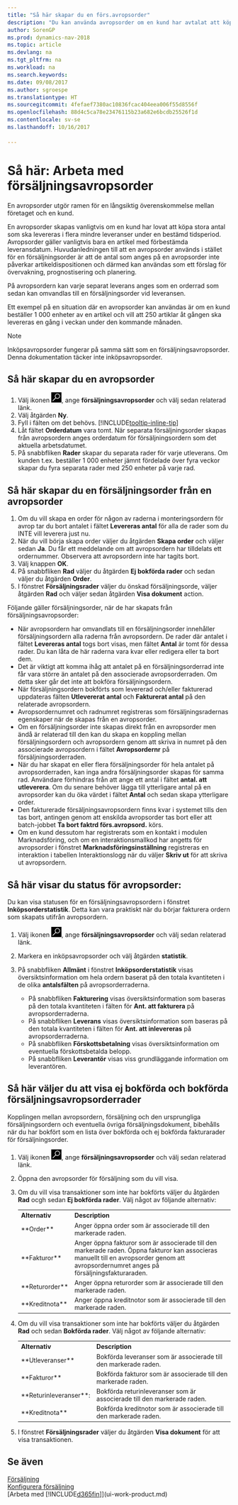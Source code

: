 ```yaml
---
title: "Så här skapar du en förs.avropsorder"
description: "Du kan använda avropsorder om en kund har avtalat att köpa stora antal som ska levereras i flera mindre leveranser under en bestämd tidsperiod."
author: SorenGP
ms.prod: dynamics-nav-2018
ms.topic: article
ms.devlang: na
ms.tgt_pltfrm: na
ms.workload: na
ms.search.keywords: 
ms.date: 09/08/2017
ms.author: sgroespe
ms.translationtype: HT
ms.sourcegitcommit: 4fefaef7380ac10836fcac404eea006f55d8556f
ms.openlocfilehash: 88d4c5ca78e23476115b23a682e6bcdb25526f1d
ms.contentlocale: sv-se
ms.lasthandoff: 10/16/2017

---
```

# <a name="how-to-work-with-blanket-sales-orders"></a>Så här: Arbeta med försäljningsavropsorder
En avropsorder utgör ramen för en långsiktig överenskommelse mellan företaget och en kund.

En avropsorder skapas vanligtvis om en kund har lovat att köpa stora antal som ska levereras i flera mindre leveranser under en bestämd tidsperiod. Avropsorder gäller vanligtvis bara en artikel med förbestämda leveransdatum. Huvudanledningen till att en avropsorder används i stället för en försäljningsorder är att de antal som anges på en avropsorder inte påverkar artikeldispositionen och därmed kan användas som ett förslag för övervakning, prognostisering och planering.

På avropsordern kan varje separat leverans anges som en orderrad som sedan kan omvandlas till en försäljningsorder vid leveransen.

Ett exempel på en situation där en avropsorder kan användas är om en kund beställer 1 000 enheter av en artikel och vill att 250 artiklar åt gången ska levereras en gång i veckan under den kommande månaden.

> [!NOTE]
> Inköpsavropsorder fungerar på samma sätt som en försäljningsavropsorder. Denna dokumentation täcker inte inköpsavropsorder.

## <a name="to-create-a-blanket-sales-order"></a>Så här skapar du en avropsorder  
1. Välj ikonen ![Söka efter sida eller rapport](media/ui-search/search_small.png "ikonen Söka efter sida eller rapport"), ange **försäljningsavropsorder** och välj sedan relaterad länk.  
2. Välj åtgärden **Ny**.  
3. Fyll i fälten om det behövs. [!INCLUDE[tooltip-inline-tip](includes/tooltip-inline-tip_md.md)]
4.  Låt fältet **Orderdatum** vara tomt. När separata försäljningsorder skapas från avropsordern anges orderdatum för försäljningsordern som det aktuella arbetsdatumet.
5. På snabbfliken **Rader** skapar du separata rader för varje utleverans. Om kunden t.ex. beställer 1 000 enheter jämnt fördelade över fyra veckor skapar du fyra separata rader med 250 enheter på varje rad.   

## <a name="to-create-a-sales-order-from-a-blanket-sales-order"></a>Så här skapar du en försäljningsorder från en avropsorder  

1.  Om du vill skapa en order för någon av raderna i monteringsordern för avrop tar du bort antalet i fältet **Levereras antal** för alla de rader som du INTE vill leverera just nu.  
2.  När du vill börja skapa order väljer du åtgärden **Skapa order** och väljer sedan **Ja**. Du får ett meddelande om att avropsordern har tilldelats ett ordernummer. Observera att avropsordern inte har tagits bort.  
3.  Välj knappen **OK**.  
4.  På snabbfliken **Rad** väljer du åtgärden **Ej bokförda rader** och sedan väljer du åtgärden **Order**.  
5.  I fönstret **Försäljningsrader** väljer du önskad försäljningsorde, väljer åtgärden **Rad** och väljer sedan åtgärden **Visa dokument** action.  

Följande gäller försäljningsorder, när de har skapats från försäljningsavropsorder:  

- När avropsordern har omvandlats till en försäljningsorder innehåller försäljningsordern alla raderna från avropsordern. De rader där antalet i fältet **Levereras antal** togs bort visas, men fältet **Antal** är tomt för dessa rader. Du kan låta de här raderna vara kvar eller redigera eller ta bort dem.  
- Det är viktigt att komma ihåg att antalet på en försäljningsorderrad inte får vara större än antalet på den associerade avropsorderraden. Om detta sker går det inte att bokföra försäljningsordern.  
- När försäljningsordern bokförts som levererad och/eller fakturerad uppdateras fälten **Utlevererat antal** och **Fakturerat antal** på den relaterade avropsordern.  
- Avropsordernumret och radnumret registreras som försäljningsradernas egenskaper när de skapas från en avropsorder.  
- Om en försäljningsorder inte skapas direkt från en avropsorder men ändå är relaterad till den kan du skapa en koppling mellan försäljningsordern och avropsordern genom att skriva in numret på den associerade avropsordern i fältet **Avropsordernr** på försäljningsorderraden.  
- När du har skapat en eller flera försäljningsorder för hela antalet på avropsorderraden, kan inga andra försäljningsorder skapas för samma rad. Användare förhindras från att ange ett antal i fältet **antal. att utleverera**. Om du senare behöver lägga till ytterligare antal på en avropsorder kan du öka värdet i fältet **Antal** och sedan skapa ytterligare order.  
- Den fakturerade försäljningsavropsordern finns kvar i systemet tills den tas bort, antingen genom att enskilda avropsorder tas bort eller att batch-jobbet **Ta bort faktrd förs.avropsord.** körs.  
- Om en kund dessutom har registrerats som en kontakt i modulen Marknadsföring, och om en interaktionsmallkod har angetts för avropsorder i fönstret **Marknadsföringsinställning** registreras en interaktion i tabellen Interaktionslogg när du väljer **Skriv ut** för att skriva ut avropsordern.

## <a name="to-view-the-status-of-a-blanket-purchase-order"></a>Så här visar du status för avropsorder:  
Du kan visa statusen för en försäljningsavropsordern i fönstret **Inköpsorderstatistik**. Detta kan vara praktiskt när du börjar fakturera ordern som skapats utifrån avropsordern.  

1.  Välj ikonen ![Söka efter sida eller rapport](media/ui-search/search_small.png "ikonen Söka efter sida eller rapport"), ange **försäljningsavropsorder** och välj sedan relaterad länk.  
2.  Markera en inköpsavropsorder och välj åtgärden **statistik**.  
3.  På snabbfliken **Allmänt** i fönstret **Inköpsorderstatistik** visas översiktsinformation om hela ordern baserat på den totala kvantiteten i de olika **antalsfälten** på avropsorderraderna.  

    - På snabbfliken **Fakturering** visas översiktsinformation som baseras på den totala kvantiteten i fälten för **Ant. att fakturera** på avropsorderraderna.  
    - På snabbfliken **Leverans** visas översiktsinformation som baseras på den totala kvantiteten i fälten för **Ant. att inlevereras** på avropsorderraderna.  
    - På snabbfliken **Förskottsbetalning** visas översiktsinformation om eventuella förskottsbetalda belopp.  
    - På snabbfliken **Leverantör** visas viss grundläggande information om leverantören.    

## <a name="to-view-unposted-and-posted-blanket-sales-order-lines"></a>Så här väljer du att visa ej bokförda och bokförda försäljningsavropsorderrader   
Kopplingen mellan avropsordern, försäljning och den ursprungliga försäljningsordern och eventuella övriga försäljningsdokument, bibehålls när du har bokfört som en lista över bokförda och ej bokförda fakturarader för försäljningsorder.  

1. Välj ikonen ![Söka efter sida eller rapport](media/ui-search/search_small.png "ikonen Söka efter sida eller rapport"), ange **försäljningsavropsorder** och välj sedan relaterad länk.
2. Öppna den avropsorder för försäljning som du vill visa.
3. Om du vill visa transaktioner som inte har bokförts väljer du åtgärden **Rad** ocgh sedan **Ej bokförda rader**. Välj något av följande alternativ:  

    <table>
    <tr>
    <th>Alternativ</th>
    <th>Description</th>
    </tr>
    <tr>
    <td>**Order**</td>
    <td>Anger öppna order som är associerade till den markerade raden.</td>
    </tr>
    <tr>
    <td>**Fakturor**</td>
    <td>Anger öppna fakturor som är associerade till den markerade raden. Öppna fakturor kan associeras manuellt till en avropsorder genom att avropsordernumret anges på försäljningsfakturaraden.</td>
    </tr>
    <tr>
    <td>**Returorder**</td>
    <td>Anger öppna returorder som är associerade till den markerade raden.</td>
    </tr>
    <tr>
    <td>**Kreditnota**</td>
    <td>Anger öppna kreditnotor som är associerade till den markerade raden.</td>
    </tr>
    </table>
4. Om du vill visa transaktioner som inte har bokförts väljer du åtgärden **Rad** och sedan **Bokförda rader**. Välj något av följande alternativ:  

    <table>
    <tr>
    <th>Alternativ</th>
    <th>Description</th>
    </tr>
    <tr>
    <td>**Utleveranser**</td>
    <td>Bokförda leveranser som är associerade till den markerade raden.</td>
    </tr>
    <tr>
    <td>**Fakturor**</td>
    <td>Bokförda fakturor som är associerade till den markerade raden.</td>
    </tr>
    <tr>
    <td>**Returinleveranser**:</td>
    <td>Bokförda returinleveranser som är associerade till den markerade raden.</td>
    </tr>
    <tr>
    <td>**Kreditnota**</td>
    <td>Bokförda kreditnotor som är associerade till den markerade raden.</td>
    </tr>
    </table>
5. I fönstret **Försäljningsrader** väljer du åtgärden **Visa dokument** för att visa transaktionen.

## <a name="see-also"></a>Se även
[Försäljning](sales-manage-sales.md)  
[Konfigurera försäljning](sales-setup-sales.md)  
[Arbeta med [!INCLUDE[d365fin](includes/d365fin_md.md)]](ui-work-product.md)

